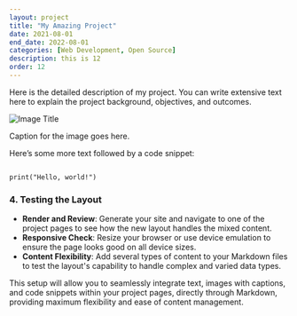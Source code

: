 ```yaml
---
layout: project
title: "My Amazing Project"
date: 2021-08-01
end_date: 2022-08-01
categories: [Web Development, Open Source]
description: this is 12
order: 12
---
```


Here is the detailed description of my project. You can write extensive text here to explain the project background, objectives, and outcomes.

![Image Title](\assets\images\me.JPG)
<figcaption>Caption for the image goes here.</figcaption>

Here’s some more text followed by a code snippet:

<pre><code>
print("Hello, world!")
</code></pre>

### 4. **Testing the Layout**

- **Render and Review**: Generate your site and navigate to one of the project pages to see how the new layout handles the mixed content.
- **Responsive Check**: Resize your browser or use device emulation to ensure the page looks good on all device sizes.
- **Content Flexibility**: Add several types of content to your Markdown files to test the layout's capability to handle complex and varied data types.

This setup will allow you to seamlessly integrate text, images with captions, and code snippets within your project pages, directly through Markdown, providing maximum flexibility and ease of content management.
